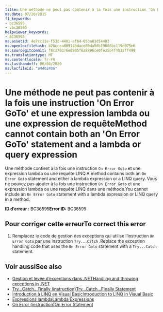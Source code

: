 ```yaml
---
title: Une méthode ne peut pas contenir à la fois une instruction 'On Error GoTo' et une expression lambda ou une expression de requête
ms.date: 07/20/2015
f1_keywords:
- bc36595
- vbc36595
helpviewer_keywords:
- BC36595
ms.assetid: 4e7cc11e-f53d-4481-afb4-653a81d54483
ms.openlocfilehash: b26ccea809148dace80da56b19608bc119e075e6
ms.sourcegitcommit: f8c270376ed905f6a8896ce0fe25b4f4b38ff498
ms.translationtype: MT
ms.contentlocale: fr-FR
ms.lasthandoff: 06/04/2020
ms.locfileid: "84402406"
---
```

# <a name="method-cannot-contain-both-an-on-error-goto-statement-and-a-lambda-or-query-expression"></a><span data-ttu-id="956ec-102">Une méthode ne peut pas contenir à la fois une instruction 'On Error GoTo' et une expression lambda ou une expression de requête</span><span class="sxs-lookup"><span data-stu-id="956ec-102">Method cannot contain both an 'On Error GoTo' statement and a lambda or query expression</span></span>
<span data-ttu-id="956ec-103">Une méthode contient à la fois une instruction `On Error Goto` et une expression lambda ou une requête LINQ.</span><span class="sxs-lookup"><span data-stu-id="956ec-103">A method contains both an `On Error Goto` statement and either a lambda expression or a LINQ query.</span></span> <span data-ttu-id="956ec-104">Vous ne pouvez pas ajouter à la fois une instruction `On Error Goto` et une expression lambda ou une requête LINQ dans une méthode.</span><span class="sxs-lookup"><span data-stu-id="956ec-104">You cannot include an `On Error Goto` statement with a lambda expression or LINQ query in a method.</span></span>  
  
 <span data-ttu-id="956ec-105">**ID d’erreur :** BC36595</span><span class="sxs-lookup"><span data-stu-id="956ec-105">**Error ID:** BC36595</span></span>  
  
## <a name="to-correct-this-error"></a><span data-ttu-id="956ec-106">Pour corriger cette erreur</span><span class="sxs-lookup"><span data-stu-id="956ec-106">To correct this error</span></span>  
  
1. <span data-ttu-id="956ec-107">Remplacez le code de gestion des exceptions qui utilise l’instruction `On Error Goto` par une instruction `Try...Catch` .</span><span class="sxs-lookup"><span data-stu-id="956ec-107">Replace the exception handling code that uses the `On Error Goto` statement with a `Try...Catch` statement.</span></span>  
  
## <a name="see-also"></a><span data-ttu-id="956ec-108">Voir aussi</span><span class="sxs-lookup"><span data-stu-id="956ec-108">See also</span></span>

- [<span data-ttu-id="956ec-109">Gestion et levée d’exceptions dans .NET</span><span class="sxs-lookup"><span data-stu-id="956ec-109">Handling and throwing exceptions in .NET</span></span>](../../standard/exceptions/index.md)
- [<span data-ttu-id="956ec-110">Try...Catch...Finally (instruction)</span><span class="sxs-lookup"><span data-stu-id="956ec-110">Try...Catch...Finally Statement</span></span>](../language-reference/statements/try-catch-finally-statement.md)
- [<span data-ttu-id="956ec-111">Introduction à LINQ en Visual Basic</span><span class="sxs-lookup"><span data-stu-id="956ec-111">Introduction to LINQ in Visual Basic</span></span>](../programming-guide/language-features/linq/introduction-to-linq.md)
- [<span data-ttu-id="956ec-112">Expressions lambda</span><span class="sxs-lookup"><span data-stu-id="956ec-112">Lambda Expressions</span></span>](../programming-guide/language-features/procedures/lambda-expressions.md)
- [<span data-ttu-id="956ec-113">On Error (instruction)</span><span class="sxs-lookup"><span data-stu-id="956ec-113">On Error Statement</span></span>](../language-reference/statements/on-error-statement.md)
